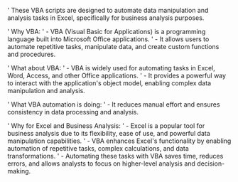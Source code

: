 ' These VBA scripts are designed to automate data manipulation and analysis tasks in Excel, specifically for business analysis purposes.

' Why VBA:
' - VBA (Visual Basic for Applications) is a programming language built into Microsoft Office applications.
' - It allows users to automate repetitive tasks, manipulate data, and create custom functions and procedures.

' What about VBA:
' - VBA is widely used for automating tasks in Excel, Word, Access, and other Office applications.
' - It provides a powerful way to interact with the application's object model, enabling complex data manipulation and analysis.

' What VBA automation is doing:
' - It reduces manual effort and ensures consistency in data processing and analysis.

' Why for Excel and Business Analysis:
' - Excel is a popular tool for business analysis due to its flexibility, ease of use, and powerful data manipulation capabilities.
' - VBA enhances Excel's functionality by enabling automation of repetitive tasks, complex calculations, and data transformations.
' - Automating these tasks with VBA saves time, reduces errors, and allows analysts to focus on higher-level analysis and decision-making.
